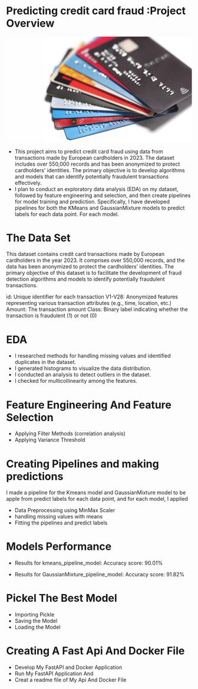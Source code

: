    #  Predicting credit card fraud  :Project Overview
   ![credit card Image](https://github.com/germeengehad/Predicting-credit-card-fraud/blob/main/credit_cards.jpeg-1-900x510.jpg)
   

- This project aims to predict credit card fraud using data from transactions made by European cardholders in 2023. The dataset includes over 550,000 records and has been anonymized to protect cardholders' identities. The primary objective is to develop algorithms and models that can identify potentially fraudulent transactions effectively.
- I plan to conduct an exploratory data analysis (EDA) on my dataset, followed by feature engineering and selection, and then create pipelines for model training and prediction. Specifically, I have developed pipelines for both the KMeans and GaussianMixture models to predict labels for each data point. For each model.

# The Data Set
This dataset contains credit card transactions made by European cardholders in the year 2023. It comprises over 550,000 records, and the data has been anonymized to protect the cardholders' identities. The primary objective of this dataset is to facilitate the development of fraud detection algorithms and models to identify potentially fraudulent transactions.

id: Unique identifier for each transaction
V1-V28: Anonymized features representing various transaction attributes (e.g., time, location, etc.)
Amount: The transaction amount
Class: Binary label indicating whether the transaction is fraudulent (1) or not (0)
  

# EDA
- I researched methods for handling missing values and identified duplicates in the dataset.
- I generated histograms to visualize the data distribution.
- I conducted an analysis to detect outliers in the dataset.
- I checked for multicollinearity among the features.

# Feature Engineering And Feature Selection 
- Applying Filter Methods (correlation analysis)
- Applying Variance Threshold

# Creating Pipelines and making predictions
I made a pipeline for the Kmeans model and GaussianMixture model to be apple from predict labels for each data point, and for each model, I applied
 - Data Preprocessing using MinMax Scaler
 - handling missing values with means
 - Fitting the pipelines and predict labels

# Models Performance 
- Results for kmeans_pipeline_model: 
    Accuracy score: 90.01%

- Results for GaussianMixture_pipeline_model: 
    Accuracy score: 91.82%

# Pickel The Best Model
- Importing Pickle
- Saving the Model
- Loading the Model

 # Creating A Fast Api And Docker File
 - Develop My FastAPI  and Docker Application 
 - Run My FastAPI Application And 
 - Creat a readme file of My Api And Docker File 

    



  

  
  
  

